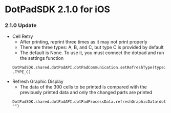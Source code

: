 # DotPadSDK 2.1.0 for iOS

### 2.1.0 Update
- Cell Retry
    - After printing, reprint three times as it may not print properly
    - There are three types: A, B, and C, but type C is provided by default
    - The default is None. To use it, you must connect the dotpad and run the settings function
    ~~~
    DotPadSDK.shared.dotPadAPI.dotPadCommunication.setRefreshType(type: .TYPE_C)
    ~~~
- Refresh Graphic Display
    - The data of the 300 cells to be printed is compared with the previously printed data and only the changed parts are printed
    ~~~
    DotPadSDK.shared.dotPadAPI.dotPadProcessData.refreshGraphicData(dotDataHexString: "")
    ~~~
